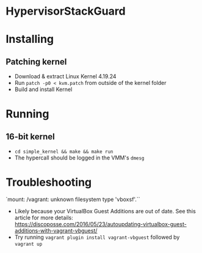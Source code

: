 # HypervisorStackGuard

# Installing

## Patching kernel
- Download & extract Linux Kernel 4.19.24
- Run `patch -p0 < kvm.patch` from outside of the kernel folder
- Build and install Kernel

# Running

## 16-bit kernel
- `cd simple_kernel && make && make run`
- The hypercall should be logged in the VMM's `dmesg`

# Troubleshooting

`mount: /vagrant: unknown filesystem type 'vboxsf'.``
  - Likely because your VirtualBox Guest Additions are out of date. See this article for more details: https://discoposse.com/2016/05/23/autoupdating-virtualbox-guest-additions-with-vagrant-vbguest/
  - Try running `vagrant plugin install vagrant-vbguest` followed by `vagrant up`
